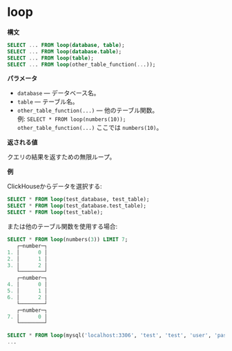 # loop

**構文**

``` sql
SELECT ... FROM loop(database, table);
SELECT ... FROM loop(database.table);
SELECT ... FROM loop(table);
SELECT ... FROM loop(other_table_function(...));
```

**パラメータ**

- `database` — データベース名。
- `table` — テーブル名。
- `other_table_function(...)` — 他のテーブル関数。  
  例: `SELECT * FROM loop(numbers(10));`  
  `other_table_function(...)` ここでは `numbers(10)`。

**返される値**

クエリの結果を返すための無限ループ。

**例**

ClickHouseからデータを選択する:

``` sql
SELECT * FROM loop(test_database, test_table);
SELECT * FROM loop(test_database.test_table);
SELECT * FROM loop(test_table);
```

または他のテーブル関数を使用する場合:

``` sql
SELECT * FROM loop(numbers(3)) LIMIT 7;
   ┌─number─┐
1. │      0 │
2. │      1 │
3. │      2 │
   └────────┘
   ┌─number─┐
4. │      0 │
5. │      1 │
6. │      2 │
   └────────┘
   ┌─number─┐
7. │      0 │
   └────────┘
``` 
``` sql
SELECT * FROM loop(mysql('localhost:3306', 'test', 'test', 'user', 'password'));
...
```
